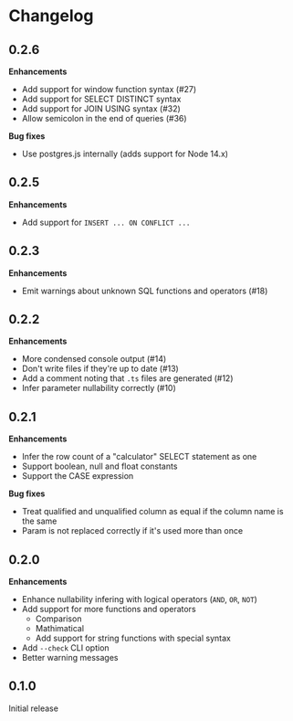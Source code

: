 # Changelog

## 0.2.6

**Enhancements**

- Add support for window function syntax (#27)
- Add support for SELECT DISTINCT syntax
- Add support for JOIN USING syntax (#32)
- Allow semicolon in the end of queries (#36)

**Bug fixes**

- Use postgres.js internally (adds support for Node 14.x)

## 0.2.5

**Enhancements**

- Add support for `INSERT ... ON CONFLICT ...`

## 0.2.3

**Enhancements**

- Emit warnings about unknown SQL functions and operators (#18)

## 0.2.2

**Enhancements**

- More condensed console output (#14)
- Don't write files if they're up to date (#13)
- Add a comment noting that `.ts` files are generated (#12)
- Infer parameter nullability correctly (#10)

## 0.2.1

**Enhancements**

- Infer the row count of a "calculator" SELECT statement as one
- Support boolean, null and float constants
- Support the CASE expression

**Bug fixes**

- Treat qualified and unqualified column as equal if the column name
  is the same
- Param is not replaced correctly if it's used more than once

## 0.2.0

**Enhancements**

- Enhance nullability infering with logical operators (`AND`, `OR`, `NOT`)
- Add support for more functions and operators
  - Comparison
  - Mathimatical
  - Add support for string functions with special syntax
- Add `--check` CLI option
- Better warning messages

## 0.1.0

Initial release
